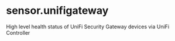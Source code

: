 # sensor.unifigateway
High level health status of UniFi Security Gateway devices via UniFi Controller
